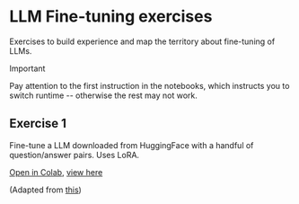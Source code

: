 # LLM Fine-tuning exercises

Exercises to build experience and map the territory about fine-tuning of LLMs.

> [!IMPORTANT]  
> Pay attention to the first instruction in the notebooks, which instructs you to switch runtime -- otherwise the rest may not work.

## Exercise 1

Fine-tune a LLM downloaded from HuggingFace with a handful of question/answer pairs. Uses LoRA.

[Open in Colab](https://colab.research.google.com/github/hemidactylus/finetuning-llm-demos/blob/main/finetuning1_tiny_hf_lora.ipynb), [view here](finetuning1_tiny_hf_lora.ipynb)

(Adapted from [this](https://medium.com/@rschaeffer23/democratizing-llm-fine-tuning-a-step-by-step-tutorial-for-optimizing-models-without-high-end-41815966e8de))
